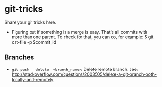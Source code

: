 # git-tricks
Share your git tricks here.
- Figuring out if something is a merge is easy. That's all commits with more than one parent. To check for that, you can do, for example:
$ git cat-file -p $commit_id

## Branches
- `git push --delete  <branch_name>`: Delete remote branch.  see: http://stackoverflow.com/questions/2003505/delete-a-git-branch-both-locally-and-remotely

